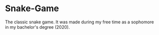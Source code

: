 # Snake-Game
The classic snake game. It was made during my free time as a sophomore in my bachelor's degree (2020).

